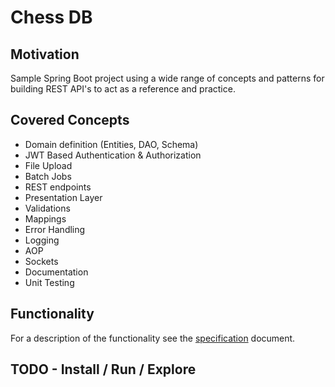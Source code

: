 # Chess DB

## Motivation

Sample Spring Boot project using a wide range of concepts and patterns for building REST API's to act as a reference and
practice.

## Covered Concepts

- Domain definition (Entities, DAO, Schema)
- JWT Based Authentication & Authorization
- File Upload
- Batch Jobs
- REST endpoints
- Presentation Layer
- Validations
- Mappings
- Error Handling
- Logging
- AOP
- Sockets
- Documentation
- Unit Testing

## Functionality

For a description of the functionality see the [specification](src/main/java/com/calinux/Specification.md) document.

## TODO - Install / Run / Explore
